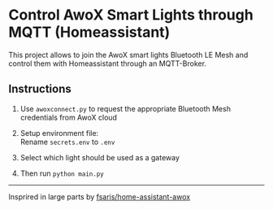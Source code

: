 # Control AwoX Smart Lights through MQTT (Homeassistant)

This project allows to join the AwoX smart lights Bluetooth LE Mesh and control them with Homeassistant through an MQTT-Broker.

## Instructions

1. Use `awoxconnect.py` to request the appropriate Bluetooth Mesh credentials from AwoX cloud

2. Setup environment file:  
   Rename `secrets.env` to `.env`

3. Select which light should be used as a gateway

4. Then run `python main.py`

---

Insprired in large parts by [fsaris/home-assistant-awox](https://github.com/fsaris/home-assistant-awox)
